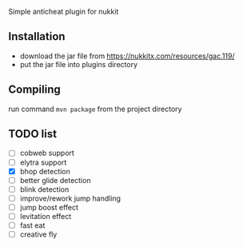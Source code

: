 Simple anticheat plugin for nukkit

Installation
--------------
- download the jar file from https://nukkitx.com/resources/gac.119/
- put the jar file into plugins directory

Compiling
--------------
run command
``mvn package``
from the project directory

TODO list
--------------
- [ ] cobweb support
- [ ] elytra support
- [x] bhop detection
- [ ] better glide detection
- [ ] blink detection
- [ ] improve/rework jump handling
- [ ] jump boost effect
- [ ] levitation effect
- [ ] fast eat
- [ ] creative fly